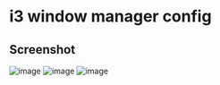 # i3 window manager config

## Screenshot

![image](https://i.imgur.com/fqWMudh.png)
![image](https://i.imgur.com/yMsRp3w.png)
![image](https://i.imgur.com/4e7tfu5.png)
